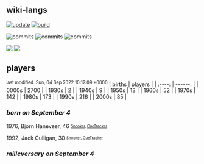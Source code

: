 ## wiki-langs
[![update](https://github.com/dreamerminsk/wiki-langs/actions/workflows/update-tables.yml/badge.svg)](https://github.com/dreamerminsk/wiki-langs/actions/workflows/update-tables.yml)
[![build](https://github.com/dreamerminsk/wiki-langs/actions/workflows/build.yml/badge.svg)](https://github.com/dreamerminsk/wiki-langs/actions/workflows/build.yml)

![commits](https://img.shields.io/github/commit-activity/y/dreamerminsk/wiki-langs)
![commits](https://img.shields.io/github/commit-activity/m/dreamerminsk/wiki-langs)
![commits](https://img.shields.io/github/commit-activity/w/dreamerminsk/wiki-langs)

![](https://img.shields.io/github/languages/code-size/dreamerminsk/wiki-langs)
![](https://img.shields.io/github/repo-size/dreamerminsk/wiki-langs)

## players
<sup>last modified: Sun, 04 Sep 2022 10:12:09 +0000</sup>
| births | players |
| :----: | ------: |
| 0000s | 2700 |
| 1930s | 2 |
| 1940s | 9 |
| 1950s | 13 |
| 1960s | 52 |
| 1970s | 142 |
| 1980s | 173 |
| 1990s | 216 |
| 2000s | 85 |

### ***born on September  4***
1976, Bjorn Haneveer, 46 <sub><sup>[Snooker](http://www.snooker.org/res/index.asp?player=64), [CueTracker](http://cuetracker.net/Players/bjorn-haneveer/)</sup></sub>

1992, Jack Culligan, 30 <sub><sup>[Snooker](http://www.snooker.org/res/index.asp?player=139), [CueTracker](http://cuetracker.net/Players/jack-culligan/)</sup></sub>


### ***milleversary on September  4***



